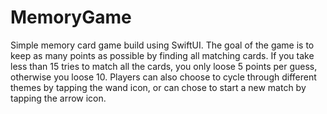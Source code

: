 # MemoryGame
Simple memory card game build using SwiftUI. The goal of the game is to keep as many points as possible by finding all matching cards.
If you take less than 15 tries to match all the cards, you only loose 5 points per guess, otherwise you loose 10. Players can also choose to cycle through different themes by tapping the wand icon, or can chose to start a new match by tapping the arrow icon.

